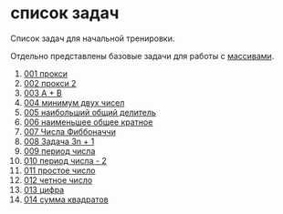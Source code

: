# список задач

Список задач для начальной тренировки.

Отдельно представлены базовые задачи для работы с [массивами](./00_arrays/readme.md).

 1. [001 прокси](./001/readme.md)
 2. [002 прокси 2](./002/readme.md)
 3. [003 A + B](./003/readme.md)
 4. [004 минимум двух чисел](./004/readme.md)
 5. [005 наибольший общий делитель](./005/readme.md)
 6. [006 наименьшее общее кратное](./006/readme.md)
 7. [007 Числа Фиббоначчи](./007/readme.md)
 8. [008 Задача 3n + 1](./008/readme.md)
 9. [009 период числа](./009/readme.md)
 10. [010 период числа - 2](./010/readme.md)
 11. [011 простое число](./011/readme.md)
 12. [012 четное число](./012/readme.md)
 13. [013 цифра](./013/readme.md)
 14. [014 сумма квадратов](./014/readme.md)
